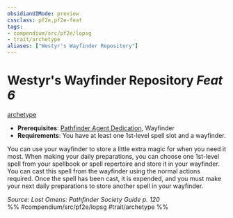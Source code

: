 ```yaml
---
obsidianUIMode: preview
cssclass: pf2e,pf2e-feat
tags:
- compendium/src/pf2e/lopsg
- trait/archetype
aliases: ["Westyr's Wayfinder Repository"]
---
```

# Westyr's Wayfinder Repository  *Feat 6*  
[archetype](/rules/traits/archetype.md)  

- **Prerequisites**: [Pathfinder Agent Dedication](/compendium/feats/pathfinder-agent-dedication-lowg.md), Wayfinder
- **Requirements**: You have at least one 1st-level spell slot and a wayfinder.

You can use your wayfinder to store a little extra magic for when you need it most. When making your daily preparations, you can choose one 1st-level spell from your spellbook or spell repertoire and store it in your wayfinder. You can cast this spell from the wayfinder using the normal actions required. Once the spell has been cast, it is expended, and you must make your next daily preparations to store another spell in your wayfinder.

*Source: Lost Omens: Pathfinder Society Guide p. 120*  
%% #compendium/src/pf2e/lopsg #trait/archetype %%